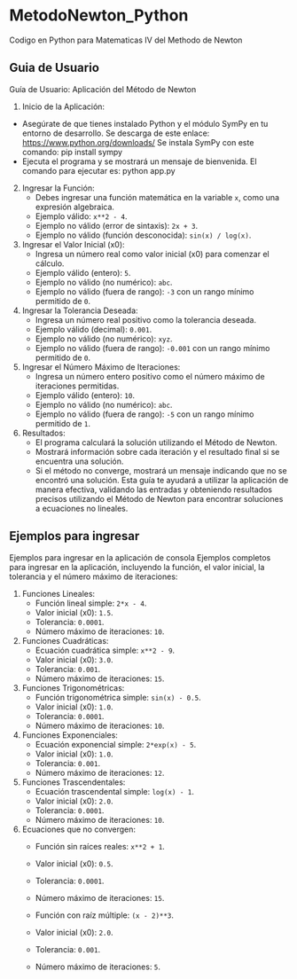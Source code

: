 # MetodoNewton_Python
Codigo en Python para Matematicas IV del Methodo de Newton
## Guia de Usuario 
Guía de Usuario: Aplicación del Método de Newton
1.	Inicio de la Aplicación:
   - Asegúrate de que tienes instalado Python y el módulo SymPy en tu entorno de desarrollo.
	Se descarga de este enlace: https://www.python.org/downloads/
	Se instala SymPy con este comando: pip install sympy
   - Ejecuta el programa y se mostrará un mensaje de bienvenida.
	El comando para ejecutar es: python app.py 
2. Ingresar la Función:
   - Debes ingresar una función matemática en la variable `x`, como una expresión algebraica.
   - Ejemplo válido: `x**2 - 4`.
   - Ejemplo no válido (error de sintaxis): `2x + 3`.
   - Ejemplo no válido (función desconocida): `sin(x) / log(x)`.
3. Ingresar el Valor Inicial (x0):
   - Ingresa un número real como valor inicial (x0) para comenzar el cálculo.
   - Ejemplo válido (entero): `5`.
   - Ejemplo no válido (no numérico): `abc`.
   - Ejemplo no válido (fuera de rango): `-3` con un rango mínimo permitido de `0`.
4. Ingresar la Tolerancia Deseada:
   - Ingresa un número real positivo como la tolerancia deseada.
   - Ejemplo válido (decimal): `0.001`.
   - Ejemplo no válido (no numérico): `xyz`.
   - Ejemplo no válido (fuera de rango): `-0.001` con un rango mínimo permitido de `0`.
5. Ingresar el Número Máximo de Iteraciones:
   - Ingresa un número entero positivo como el número máximo de iteraciones permitidas.
   - Ejemplo válido (entero): `10`.
   - Ejemplo no válido (no numérico): `abc`.
   - Ejemplo no válido (fuera de rango): `-5` con un rango mínimo permitido de `1`.
6. Resultados:
   - El programa calculará la solución utilizando el Método de Newton.
   - Mostrará información sobre cada iteración y el resultado final si se encuentra una solución.
   - Si el método no converge, mostrará un mensaje indicando que no se encontró una solución.
Esta guía te ayudará a utilizar la aplicación de manera efectiva, validando las entradas y obteniendo resultados precisos utilizando el Método de Newton para encontrar soluciones a ecuaciones no lineales.

## Ejemplos para ingresar
Ejemplos para ingresar en la aplicación de consola
Ejemplos completos para ingresar en la aplicación, incluyendo la función, el valor inicial, la tolerancia y el número máximo de iteraciones:
1. Funciones Lineales:
   - Función lineal simple: `2*x - 4`.
   - Valor inicial (x0): `1.5`.
   - Tolerancia: `0.0001`.
   - Número máximo de iteraciones: `10`.
2. Funciones Cuadráticas:
   - Ecuación cuadrática simple: `x**2 - 9`.
   - Valor inicial (x0): `3.0`.
   - Tolerancia: `0.001`.
   - Número máximo de iteraciones: `15`.
3. Funciones Trigonométricas:
   - Función trigonométrica simple: `sin(x) - 0.5`.
   - Valor inicial (x0): `1.0`.
   - Tolerancia: `0.0001`.
   - Número máximo de iteraciones: `10`.
4. Funciones Exponenciales:
   - Ecuación exponencial simple: `2*exp(x) - 5`.
   - Valor inicial (x0): `1.0`.
   - Tolerancia: `0.001`.
   - Número máximo de iteraciones: `12`.
5. Funciones Trascendentales:
   - Ecuación trascendental simple: `log(x) - 1`.
   - Valor inicial (x0): `2.0`.
   - Tolerancia: `0.0001`.
   - Número máximo de iteraciones: `10`.
 
6. Ecuaciones que no convergen:
   - Función sin raíces reales: `x**2 + 1`.
   - Valor inicial (x0): `0.5`.
   - Tolerancia: `0.0001`.
   - Número máximo de iteraciones: `15`.

   - Función con raíz múltiple: `(x - 2)**3`.
   - Valor inicial (x0): `2.0`.
   - Tolerancia: `0.001`.
   - Número máximo de iteraciones: `5`.


